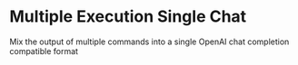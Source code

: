 # Multiple Execution Single Chat
Mix the output of multiple commands into a single OpenAI chat completion compatible format
